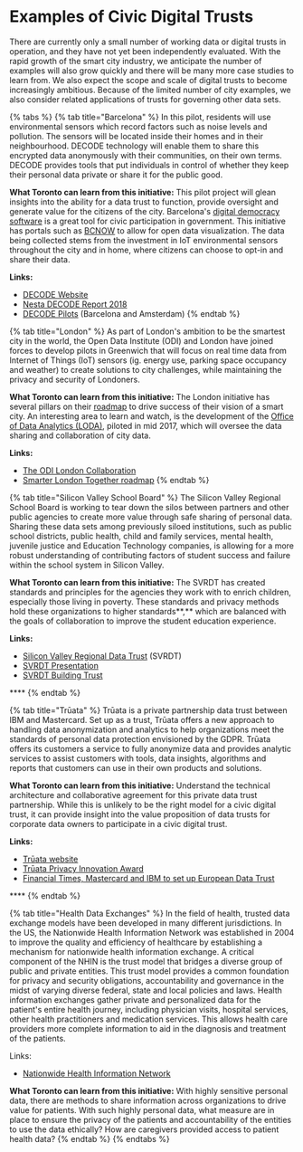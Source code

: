 # Examples of Civic Digital Trusts

There are currently only a small number of working data or digital trusts in operation, and they have not yet been independently evaluated. With the rapid growth of the smart city industry, we anticipate the number of examples will also grow quickly and there will be many more case studies to learn from. We also expect the scope and scale of digital trusts to become increasingly ambitious. Because of the limited number of city examples, we also consider related applications of trusts for governing other data sets.

{% tabs %}
{% tab title="Barcelona" %}
In this pilot, residents will use environmental sensors which record factors such as noise levels and pollution. The sensors will be located inside their homes and in their neighbourhood. DECODE technology will enable them to share this encrypted data anonymously with their communities, on their own terms.  DECODE provides tools that put individuals in control of whether they keep their personal data private or share it for the public good.

**What Toronto can learn from this initiative:** This pilot project will glean insights into the ability for a data trust to function, provide oversight and generate value for the citizens of the city.  Barcelona's [digital democracy software](https://decidim.org/) is a great tool for civic participation in government.  This initiative has portals such as [BCNOW](http://bcnnow.decodeproject.eu/) to allow for open data visualization.  The data being collected stems from the investment in IoT environmental sensors throughout the city and in home, where citizens can choose to opt-in and share their data.

**Links:**

* [DECODE Website](https://www.decodeproject.eu)
* [Nesta DECODE Report 2018](https://media.nesta.org.uk/documents/DECODE-2018_report-smart-cities.pdf)
* [DECODE Pilots](https://www.decodeproject.eu/pilots) \(Barcelona and Amsterdam\)
{% endtab %}

{% tab title="London" %}
As part of London's ambition to be the smartest city in the world, the Open Data Institute \(ODI\) and London have joined forces to develop pilots in Greenwich that will focus on real time data from Internet of Things \(IoT\) sensors \(ig. energy use, parking space occupancy and weather\) to create solutions to city challenges, while maintaining the privacy and security of Londoners.

**What Toronto can learn from this initiative:** The London initiative has several pillars on their [roadmap](https://www.london.gov.uk/what-we-do/business-and-economy/supporting-londons-sectors/smart-london/smarter-london-together) to drive success of their vision of a smart city.  An interesting area to learn and watch, is the development of the [Office of Data Analytics \(LODA\)](https://data.london.gov.uk/loda/), piloted in mid 2017, which will oversee the data sharing and collaboration of city data. 

**Links:**

* [The ODI London Collaboration](https://theodi.org/article/uks-first-data-trust-pilots-to-be-led-by-the-odi-in-partnership-with-central-and-local-government/)
* [Smarter London Together roadmap](https://www.london.gov.uk/what-we-do/business-and-economy/supporting-londons-sectors/smart-london/smarter-london-together)
{% endtab %}

{% tab title="Silicon Valley School Board" %}
The Silicon Valley Regional School Board is working to tear down the silos between partners and other public agencies to create more value through safe sharing of personal data.  Sharing these data sets among previously siloed institutions, such as public school districts, public health, child and family services, mental health, juvenile justice and Education Technology companies, is allowing for a more robust understanding of contributing factors of student success and failure within the school system in Silicon Valley.

**What Toronto can learn from this initiative:** The SVRDT has created standards and principles for the agencies they work with to enrich children, especially those living in poverty.  These standards and privacy methods hold these organizations to higher standards**,** which are balanced with the goals of collaboration to improve the student education experience. 

**Links:**

* [Silicon Valley Regional Data Trust](http://www.svrdt.org) \(SVRDT\)
* [SVRDT Presentation](http://go.stewardsofchange.com/rs/092-MYB-392/images/SOCI12-Day-Two-SVRDT-Final.pdf)
* [SVRDT Building Trust](https://stewardsofchange.org/svrdt-putting-last-word-first/)

\*\*\*\*
{% endtab %}

{% tab title="Trūata" %}
Trūata is a private partnership data trust between IBM and Mastercard.  Set up as a trust, Trūata offers a new approach to handling data anonymization and analytics to help organizations meet the standards of personal data protection envisioned by the GDPR. Trūata offers its customers a service to fully anonymize data and provides analytic services to assist customers with tools, data insights, algorithms and reports that customers can use in their own products and solutions.

**What Toronto can learn from this initiative:** Understand the technical architecture and collaborative agreement for this private data trust partnership. While this is unlikely to be the right model for a civic digital trust, it can provide insight into the value proposition of data trusts for corporate data owners to participate in a civic digital trust.

**Links:**

* [Trūata website](https://truata.com/)
* [Trūata Privacy Innovation Award](https://www.mastercardservices.com/en/newsroom/truata-wins-prestigious-international-privacy-innovation-award)
* [Financial Times, Mastercard and IBM to set up European Data Trust](https://www.ft.com/content/576171dc-27ab-11e8-b27e-cc62a39d57a0)

\*\*\*\*
{% endtab %}

{% tab title="Health Data Exchanges" %}
In the field of health, trusted data exchange models have been developed in many different jurisdictions. In the US, the Nationwide Health Information Network was established in 2004 to improve the quality and efficiency of healthcare by establishing a mechanism for nationwide health information exchange. A critical component of the NHIN is the trust model that bridges a diverse group of public and private entities. This trust model provides a common foundation for privacy and security obligations, accountability and governance in the midst of varying diverse federal, state and local policies and laws. Health information exchanges gather private and personalized data for the patient's entire health journey, including physician visits, hospital services, other health practitioners and medication services. This allows health care providers more complete information to aid in the diagnosis and treatment of the patients.

Links:

* [Nationwide Health Information Network](https://www.healthit.gov/sites/default/files/what-Is-the-nhin--2.pdf)

**What Toronto can learn from this initiative:**  With highly sensitive personal data, there are methods to share information across organizations to drive value for patients. With such highly personal data, what measure are in place to ensure the privacy of the patients and accountability of the entities to use the data ethically? How are caregivers provided access to patient health data?
{% endtab %}
{% endtabs %}



